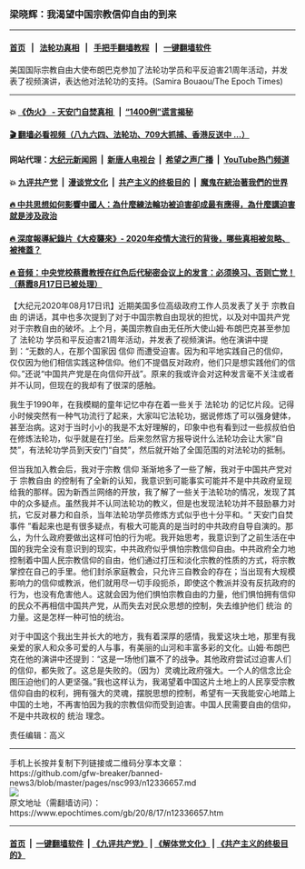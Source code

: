 ### 梁晓辉：我渴望中国宗教信仰自由的到来
------------------------

#### [首页](https://github.com/gfw-breaker/banned-news3/blob/master/README.md) &nbsp;&nbsp;|&nbsp;&nbsp; [法轮功真相](https://github.com/begood0513/basic/blob/master/README.md)  &nbsp;&nbsp;|&nbsp;&nbsp; [手把手翻墙教程](https://github.com/gfw-breaker/guides/wiki)  &nbsp;&nbsp;|&nbsp;&nbsp; [一键翻墙软件](https://github.com/gfw-breaker/nogfw/blob/master/README.md)  



<div><img alt="" class="attachment-djy_600_400 size-djy_600_400 wp-post-image" src="https://i.epochtimes.com/assets/uploads/2020/08/190621222911100699-600x400.jpg"/>
<div class="caption">
 美国国际宗教自由大使布朗巴克参加了法轮功学员和平反迫害21周年活动，并发表了视频演讲，表达他对法轮功的支持。(Samira Bouaou/The Epoch Times)
</div></div><hr/>

#### 💥 [《伪火》 - 天安门自焚真相 ](http://141.164.51.119:10000/videos/blog/weihuo.html)&nbsp; |&nbsp; [“1400例”谎言揭秘  ](http://141.164.51.119:10000/videos/blog/jiexi1400.html)

#### [ 🎬  翻墙必看视频（八九六四、法轮功、709大抓捕、香港反送中 ...）](https://github.com/gfw-breaker/links/blob/master/banned.md)

#### 网站代理：[大纪元新闻网](http://167.172.10.89:10080/gb/) &nbsp;|&nbsp; [新唐人电视台](http://167.172.10.89:8808/gb/) &nbsp;|&nbsp; [希望之声广播](http://167.172.10.89/radio.html) &nbsp;|&nbsp; [YouTube热门频道](http://158.247.203.241/youtube.html)

#### 💥 [九评共产党](http://141.164.51.119:10000/videos/res/jiuping/)&nbsp; |&nbsp; [漫谈党文化](http://141.164.51.119:10000/videos/res/mtdwh/)&nbsp; |&nbsp; [共产主义的终极目的](http://141.164.51.119:10000/videos/res/zjmd/)&nbsp; |&nbsp; [魔鬼在統治著我們的世界](http://141.164.51.119:10000/videos/res/TheSpecter/)  

#### [ 🔥  中共思想如何影響中國人：為什麼練法輪功被迫害卻成最有應得，為什麼講迫害就是涉及政治](http://141.164.51.119:10000/videos/news/truth01.html)

#### [ 🔥  深度報導紀錄片《大疫襲來》- 2020年疫情大流行的背後，哪些真相被忽略、被掩蓋？](http://141.164.51.119:10000/videos/news/../corona/index.html)

#### [ 🔥  音频：中央党校蔡霞教授在红色后代秘密会议上的发言：必须换习、否则亡党！（蔡霞8月17日已被处理）](http://141.164.51.119:10000/videos/news/caixia.html)

<div><p>
 【大纪元2020年08月17日讯】近期美国多位高级政府工作人员发表了关于
 <ok href="https://www.epochtimes.com/gb/tag/%E5%AE%97%E6%95%99%E8%87%AA%E7%94%B1.html">
  宗教自由
 </ok>
 的讲话，其中也多次提到了对于中国宗教自由现状的担忧，以及对中国共产党对于宗教自由的破坏。上个月，美国宗教自由无任所大使山姆‧布朗巴克甚至参加了
 <ok href="https://www.epochtimes.com/gb/tag/%E6%B3%95%E8%BD%AE%E5%8A%9F.html">
  法轮功
 </ok>
 学员和平反迫害21周年活动，并发表了视频演讲。他在演讲中提到：“无数的人，在那个国家因
 <ok href="https://www.epochtimes.com/gb/tag/%E4%BF%A1%E4%BB%B0.html">
  信仰
 </ok>
 而遭受迫害。因为和平地实践自己的信仰，仅仅因为他们相信实践这种信仰。他们不提倡反对政府，他们只是想实践他们的信仰。”还说“中国共产党是在向信仰开战”。原来的我或许会对这种发言毫不关注或者并不认同，但现在的我却有了很深的感触。
</p>
<p>
 我生于1990年，在我模糊的童年记忆中存在着一些关于
 <ok href="https://www.epochtimes.com/gb/tag/%E6%B3%95%E8%BD%AE%E5%8A%9F.html">
  法轮功
 </ok>
 的记忆片段。记得小时候突然有一种气功流行了起来，大家叫它法轮功，据说修炼了可以强身健体，甚至治病。这对于当时小小的我是不太好理解的，印象中也有看到过一些叔叔伯伯在修炼法轮功，似乎就是在打坐。后来忽然官方报导说什么法轮功会让大家“自焚”，有法轮功学员到天安门“自焚”，然后就开始了全国范围的对法轮功的抵制。
</p>
<p>
 但当我加入教会后，我对于宗教
 <ok href="https://www.epochtimes.com/gb/tag/%E4%BF%A1%E4%BB%B0.html">
  信仰
 </ok>
 渐渐地多了一些了解，我对于中国共产党对于
 <ok href="https://www.epochtimes.com/gb/tag/%E5%AE%97%E6%95%99%E8%87%AA%E7%94%B1.html">
  宗教自由
 </ok>
 的控制有了全新的认知，我意识到可能事实可能并不是中共政府呈现给我的那样。因为新西兰网络的开放，我了解了一些关于法轮功的情况，发现了其中的众多疑点。虽然我并不认同法轮功的教义，但是也发现法轮功并不鼓励暴力对抗，它反对暴力和自杀，当年法轮功学员修炼方式似乎也十分平和。“
 <ok href="https://www.epochtimes.com/gb/tag/%E5%A4%A9%E5%AE%89%E9%97%A8%E8%87%AA%E7%84%9A%E4%BA%8B%E4%BB%B6.html">
  天安门自焚事件
 </ok>
 ”看起来也是有很多疑点，有极大可能真的是当时的中共政府自导自演的。那么，为什么政府要做出这样可怕的行为呢。我开始思考，我意识到了之前生活在中国的我完全没有意识到的现实，中共政府似乎惧怕宗教信仰自由。中共政府全力地控制着中国人民宗教信仰的自由，他们通过打压和淡化宗教的性质的方式，将宗教掌控在自己的手里。他们封杀家庭教会，只允许三自教会的存在；当出现有大规模影响力的信仰或教派，他们就用尽一切手段扼杀，即使这个教派并没有反抗政府的行为，也没有危害他人。这就会因为他们惧怕宗教自由的力量，他们惧怕拥有信仰的民众不再相信中国共产党，从而失去对民众思想的控制，失去维护他们
 <ok href="https://www.epochtimes.com/gb/tag/%E7%BB%9F%E6%B2%BB.html">
  统治
 </ok>
 的力量。这是怎样一种可怕的统治。
</p>
<p>
 对于中国这个我出生并长大的地方，我有着深厚的感情，我爱这块土地，那里有我亲爱的家人和众多可爱的人与事，有美丽的山河和丰富多彩的文化。山姆‧布朗巴克在他的演讲中还提到：“这是一场他们赢不了的战争。其他政府尝试过迫害人们的信仰，都失败了。这总是失败的。（因为）灵魂比政府强大。一个人的信念比企图压迫他们的人更坚强。”我也这样认为，我渴望着中国这片土地上的人民享受宗教信仰自由的权利，拥有强大的灵魂，摆脱思想的控制，希望有一天我能安心地踏上中国的土地，不再害怕因为我的宗教信仰而受到迫害。中国人民需要自由的信仰，不是中共政权的
 <ok href="https://www.epochtimes.com/gb/tag/%E7%BB%9F%E6%B2%BB.html">
  统治
 </ok>
 理念。
</p>
<p>
 责任编辑：高义
</p>
</div>
<hr/>
手机上长按并复制下列链接或二维码分享本文章：<br/>
https://github.com/gfw-breaker/banned-news3/blob/master/pages/nsc993/n12336657.md <br/>
<a href='https://github.com/gfw-breaker/banned-news3/blob/master/pages/nsc993/n12336657.md'><img src='https://github.com/gfw-breaker/banned-news3/blob/master/pages/nsc993/n12336657.md.png'/></a> <br/>
原文地址（需翻墙访问）：https://www.epochtimes.com/gb/20/8/17/n12336657.htm


------------------------
#### [首页](https://github.com/gfw-breaker/banned-news3/blob/master/README.md) &nbsp;|&nbsp; [一键翻墙软件](https://github.com/gfw-breaker/nogfw/blob/master/README.md) &nbsp;| [《九评共产党》](https://github.com/gfw-breaker/9ping.md/blob/master/README.md#九评之一评共产党是什么) | [《解体党文化》](https://github.com/gfw-breaker/jtdwh.md/blob/master/README.md) | [《共产主义的终极目的》](https://github.com/gfw-breaker/gczydzjmd.md/blob/master/README.md)


<img src='http://gfw-breaker.win/banned-news3/pages/nsc993/n12336657.md' width='0px' height='0px'/>